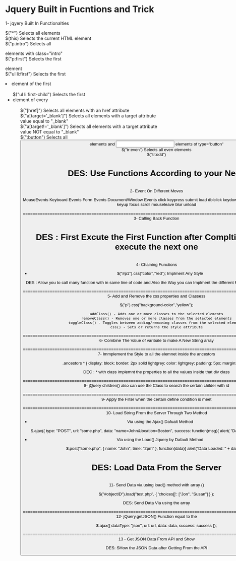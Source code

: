 
# Jquery Built in Fucntions and Trick 

1- jqyery Built In Functionalties 


$("*") 	Selects all elements 	
$(this) 	Selects the current HTML element 	
$("p.intro") 	Selects all <p> elements with class="intro" 	
$("p:first") 	Selects the first <p> element 	
$("ul li:first") 	Selects the first <li> element of the first <ul> 	
$("ul li:first-child") 	Selects the first <li> element of every <ul> 	
$("[href]") 	Selects all elements with an href attribute 	
$("a[target='_blank']") 	Selects all <a> elements with a target attribute value equal to "_blank" 	
$("a[target!='_blank']") 	Selects all <a> elements with a target attribute value NOT equal to "_blank" 	
$(":button") 	Selects all <button> elements and <input> elements of type="button" 	
$("tr:even") 	Selects all even <tr> elements 	
$("tr:odd")

DES: Use Functions According to your Need   
=============================================================================================================
<br>
2- Event On Different Moves 

MouseEvents Keyboard Events   Form Events  Document/Window Events
click 		keypress 	           submit 		load
dblclick 	keydown 	           change 		resize
mouseenter 	keyup 		         focus 	   	scroll
mouseleave 	                   blur 	   	unload



=============================================================================================================
<br>
3- Calling Back Function 
 
 <script>
$(document).ready(function(){
  $("button").click(function(){
    $("p").hide("slow",function(){
      alert("The paragraph is now hidden");
    });
  });
});
</script>

DES : First Excute the First Function after Compltion of First execute the next one 
=============================================================================================================
<br>
4- Chaining Functions 

-  $("#p1").css("color","red"); Implment Any Style

<script>
$(document).ready(function()
  {
  $("button").click(function(){
    $("#p1").css("color","red").slideUp(2000).slideDown(2000);
  });
});
</script>

DES : Allow you to call many function with in same line of code and Also the Way you can Implment the different Function to the Div element.

=============================================================================================================
<br>
5- Add and Remove the css properties and Classess

$("p").css("background-color","yellow"); 


    addClass() - Adds one or more classes to the selected elements
    removeClass() - Removes one or more classes from the selected elements
    toggleClass() - Toggles between adding/removing classes from the selected elements
    css() - Sets or returns the style attribute
    
    
=============================================================================================================
<br>
6- Combine The Value of varibale to make A New String array

<script>
    var text ="Hasnain";
        text +="Haider";
        text +="khan";
        text +="niazi";
        alert(text);

</script>
    
=============================================================================================================
<br>
7- Immplement the Style to all the elemnet inside the ancestors 

.ancestors *
{ 
display: block;
border: 2px solid lightgrey;
color: lightgrey;
padding: 5px;
margin: 15px;
}

DEC : * with class implemnt the properties to all the values inside that div class 

=============================================================================================================
<br>
8- jQuery children() also can use the Class to search the certain childer with id 

<script>
$(document).ready(function(){
  $("div").children("p.1").css({"color":"red","border":"2px solid red"});
});
</script>


=============================================================================================================
<br>
9- Apply the Filter when the certain define condition is meet 

<script>
$(document).ready(function(){
  $("p").eq(1).css("background-color","yellow");
});
</script>
<script>
$(document).ready(function(){
  $("p").not(".intro").css("background-color","yellow");
});
</script>
<script>
$(document).ready(function(){
  $("div p").first().css("background-color","yellow");
});
</script>
<script>
$(document).ready(function(){
  $("div p").last().css("background-color","yellow");
});
</script>

=============================================================================================================
<br>
10- Load String From the Server Through Two Method 

- Via using the Ajax() Dafualt Method

$.ajax({
   type: "POST",
   url: "some.php",
   data: "name=John&location=Boston",
   success: function(msg){
     alert( "Data Saved: " + msg );
   }
 }); 
 
 
- Via using the Load() Jquery by Dafault Method 

$.post("some.php", { name: "John", time: "2pm" },
   function(data){
     alert("Data Loaded: " + data);
   });
   
  DES: Load Data From the Server 
=============================================================================================================
<br>
11- Send Data via using load() method with array ()

$("#objectID").load("test.php", { 'choices[]': ["Jon", "Susan"] } );

DES: Send Data Via using the array 

=============================================================================================================
12- jQuery.getJSON()  Function equal to the 

$.ajax({
dataType: "json",
url: url,
data: data,
success: success
});

=============================================================================================================
<br>
13 - Get JSON Data From API and Show 

<!doctype html>
<html lang="en">
    <head>
        <meta charset="utf-8">
        <title>jQuery.getJSON demo</title>
        <style>
            img {
                height: 100px;
                float: left;
            }
        </style>
        <script src="//code.jquery.com/jquery-1.10.2.js"></script>
    </head>
    <body>
        <div id="images"></div>
        <script>
            (function() {
                var flickerAPI = "http://api.flickr.com/services/feeds/photos_public.gne?jsoncallback=?";
                $.getJSON( flickerAPI, {
                    tags: "mount rainier",
                    tagmode: "any",
                    format: "json"
                })
                .done(function( data ) {
                    $.each( data.items, function( i, item ) {
                        $( "<img>" ).attr( "src", item.media.m ).appendTo( "#images" );
                        if ( i === 100 ) {
                            return false;
                        }
                    });
                });
            })();
        </script>
    </body>
</html>

DES: SHow the JSON Data after Getting From the API 
